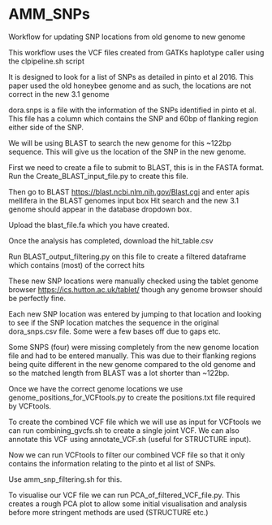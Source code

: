 # AMM_SNPs
Workflow for updating SNP locations from old genome to new genome

This workflow uses the VCF files created from GATKs haplotype caller using the clpipeline.sh script

It is designed to look for a list of SNPs as detailed in pinto et al 2016.
This paper used the old honeybee genome and as such, the locations are not correct in the new 3.1 genome

dora.snps is a file with the information of the SNPs identified in pinto et al.
This file has a column which contains the SNP and 60bp of flanking region either side of the SNP.

We will be using BLAST to search the new genome for this ~122bp sequence. This will give us the location
of the SNP in the new genome.

First we need to create a file to submit to BLAST, this is in the FASTA format.
Run the Create_BLAST_input_file.py to create this file.

Then go to BLAST https://blast.ncbi.nlm.nih.gov/Blast.cgi and enter apis mellifera in the BLAST genomes input box
Hit search and the new 3.1 genome should appear in the database dropdown box.

Upload the blast_file.fa which you have created.

Once the analysis has completed, download the hit_table.csv

Run BLAST_output_filtering.py on this file to create a filtered dataframe which contains (most) of the correct hits

These new SNP locations were manually checked using the tablet genome browser https://ics.hutton.ac.uk/tablet/ though
any genome browser should be perfectly fine.

Each new SNP location was entered by jumping to that location and looking to see if the SNP location matches the sequence in 
the original dora_snps.csv file. Some were a few bases off due to gaps etc.

Some SNPS (four) were missing completely from the new genome location file and had to be entered manually. This was due to their
flanking regions being quite different in the new genome compared to the old genome and so the matched length from BLAST was a lot
shorter than ~122bp.

Once we have the correct genome locations we use genome_positions_for_VCFtools.py to create the positions.txt file required by
VCFtools.


To create the combined VCF file which we will use as input for VCFtools we can run combining_gvcfs.sh to create a single joint VCF.
We can also annotate this VCF using annotate_VCF.sh (useful for STRUCTURE input).

Now we can run VCFtools to filter our combined VCF file so that it only contains the information relating to the
pinto et al list of SNPs.

Use amm_snp_filtering.sh for this.

To visualise our VCF file we can run PCA_of_filtered_VCF_file.py. This creates a rough PCA plot to allow some initial visualisation
and analysis before more stringent methods are used (STRUCTURE etc.)
